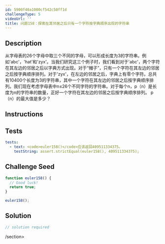 ```yaml
---
id: 5900f40a1000cf542c50ff1d
challengeType: 5
videoUrl: ''
title: 问题158：探索在其邻居之后只有一个字符按字典顺序出现的字符串
---
```


## Description
<section id="description">从字母表的26个字母中取三个不同的字母，可以形成长度为3的字符串。例如&#39;abc&#39;，&#39;hat&#39;和&#39;zyx&#39;。当我们研究这三个例子时，我们看到对于&#39;abc&#39;，两个字符在其左边的邻居之后以字典方式出现。对于“帽子”，只有一个字符在其左边的邻居之后按字典顺序排列。对于&#39;zyx&#39;，在左边的邻居之后，字典上有零个字符。总共有10400个长度为3的字符串，其中一个字符在其左边的邻居之后按字典顺序排列。我们现在考虑字母表中n≤26个不同字符的字符串。对于每个n，p（n）是长度为n的字符串的数量，正好一个字符在其左边的邻居之后按字典顺序排列。 p（n）的最大值是多少？ </section>

## Instructions
<section id="instructions">
</section>

## Tests
<section id='tests'>

```yml
tests:
  - text: <code>euler158()</code>应该返回409511334375。
    testString: assert.strictEqual(euler158(), 409511334375);

```

</section>

## Challenge Seed
<section id='challengeSeed'>

<div id='js-seed'>

```js
function euler158() {
  // Good luck!
  return true;
}

euler158();

```

</div>



</section>

## Solution
<section id='solution'>

```js
// solution required
```

/section>
